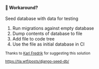 #### 🧐 Workaround?

Seed database with data for testing

1. Run migrations against empty database
2. Dump contents of database to file
3. Add file to code tree
4. Use the file as initial database in CI

<small>

Thanks to [Karl Fredrik](https://tla.wtf/) for suggesting this solution

https://tla.wtf/posts/django-seed-db/

</small>


<aside class="notes">
</aside>
